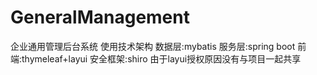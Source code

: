 # GeneralManagement
企业通用管理后台系统
使用技术架构
数据层:mybatis
服务层:spring boot
前端:thymeleaf+layui
安全框架:shiro
由于layui授权原因没有与项目一起共享

